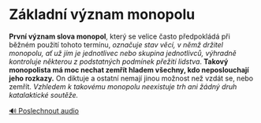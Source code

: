# Základní význam monopolu

**První význam slova monopol**, který se velice často předpokládá při běžném použití tohoto termínu, *označuje stav věcí, v němž držitel monopolu, ať už jím je jednotlivec nebo skupina jednotlivců, výhradně kontroluje některou z podstatných podmínek přežití lidstva*. **Takový monopolista má moc nechat zemřít hladem všechny, kdo neposlouchají jeho rozkazy.** On diktuje a ostatní nemají jinou možnost než vzdát se, nebo zemřít. *Vzhledem k takovému monopolu neexistuje trh ani žádný druh katalaktické soutěže.*

[🔊 Poslechnout audio](/data/7-paragraphs/audio/chapter_56/para_009-Prvn-vznam-slova-monopol-kter-se-velice-asto.mp3) 